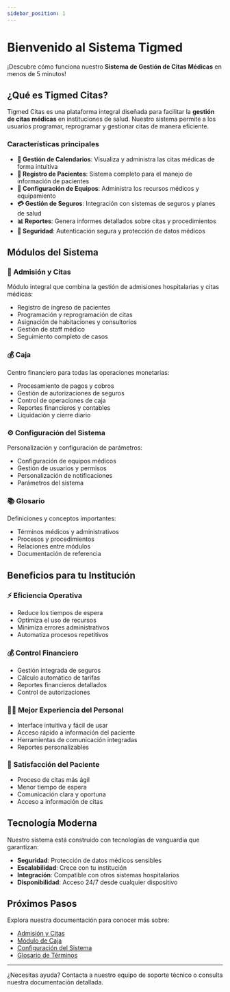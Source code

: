 ```yaml
---
sidebar_position: 1
---
```


# Bienvenido al Sistema Tigmed

¡Descubre cómo funciona nuestro **Sistema de Gestión de Citas Médicas** en menos de 5 minutos!

## ¿Qué es Tigmed Citas?

Tigmed Citas es una plataforma integral diseñada para facilitar la **gestión de citas médicas** en instituciones de salud. Nuestro sistema permite a los usuarios programar, reprogramar y gestionar citas de manera eficiente.

### Características principales

- **📅 Gestión de Calendarios**: Visualiza y administra las citas médicas de forma intuitiva
- **👥 Registro de Pacientes**: Sistema completo para el manejo de información de pacientes
- **🏥 Configuración de Equipos**: Administra los recursos médicos y equipamiento
- **💳 Gestión de Seguros**: Integración con sistemas de seguros y planes de salud
- **📊 Reportes**: Genera informes detallados sobre citas y procedimientos
- **🔐 Seguridad**: Autenticación segura y protección de datos médicos

## Módulos del Sistema

### 🏥 Admisión y Citas
Módulo integral que combina la gestión de admisiones hospitalarias y citas médicas:
- Registro de ingreso de pacientes
- Programación y reprogramación de citas
- Asignación de habitaciones y consultorios
- Gestión de staff médico
- Seguimiento completo de casos

### 💰 Caja
Centro financiero para todas las operaciones monetarias:
- Procesamiento de pagos y cobros
- Gestión de autorizaciones de seguros
- Control de operaciones de caja
- Reportes financieros y contables
- Liquidación y cierre diario

### ⚙️ Configuración del Sistema
Personalización y configuración de parámetros:
- Configuración de equipos médicos
- Gestión de usuarios y permisos
- Personalización de notificaciones
- Parámetros del sistema

### 📚 Glosario
Definiciones y conceptos importantes:
- Términos médicos y administrativos
- Procesos y procedimientos
- Relaciones entre módulos
- Documentación de referencia

## Beneficios para tu Institución

### ⚡ Eficiencia Operativa
- Reduce los tiempos de espera
- Optimiza el uso de recursos
- Minimiza errores administrativos
- Automatiza procesos repetitivos

### 💰 Control Financiero
- Gestión integrada de seguros
- Cálculo automático de tarifas
- Reportes financieros detallados
- Control de autorizaciones

### 👨‍⚕️ Mejor Experiencia del Personal
- Interface intuitiva y fácil de usar
- Acceso rápido a información del paciente
- Herramientas de comunicación integradas
- Reportes personalizables

### 🏥 Satisfacción del Paciente
- Proceso de citas más ágil
- Menor tiempo de espera
- Comunicación clara y oportuna
- Acceso a información de citas

## Tecnología Moderna

Nuestro sistema está construido con tecnologías de vanguardia que garantizan:
- **Seguridad**: Protección de datos médicos sensibles
- **Escalabilidad**: Crece con tu institución
- **Integración**: Compatible con otros sistemas hospitalarios
- **Disponibilidad**: Acceso 24/7 desde cualquier dispositivo

## Próximos Pasos

Explora nuestra documentación para conocer más sobre:
- [Admisión y Citas](./admision-citas/introduccion)
- [Módulo de Caja](./caja/introduccion)
- [Configuración del Sistema](./configuracion/primeros-pasos)
- [Glosario de Términos](./glosario/cita-medica)

---

¿Necesitas ayuda? Contacta a nuestro equipo de soporte técnico o consulta nuestra documentación detallada.

